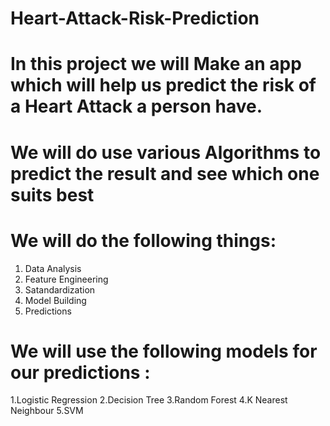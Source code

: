 # Heart-Attack-Risk-Prediction 
# In this project we will Make an app which will help us predict the risk of a Heart Attack a person have.
# We will do use various Algorithms to predict the result and see which one suits best 


# We will do the following things:
 1. Data Analysis
 2. Feature Engineering
 3. Satandardization
 4. Model Building
 5. Predictions 

# We will use the following models for our predictions :
  1.Logistic Regression
  2.Decision Tree
  3.Random Forest
  4.K Nearest Neighbour
  5.SVM
